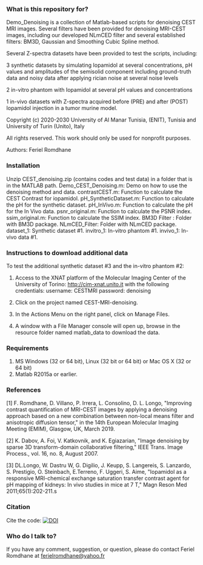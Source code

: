 ### What is this repository for? ###

  Demo_Denoising is a collection of Matlab-based scripts for denoising CEST MRI images. 
  Several filters have been provided for denoising MRI-CEST images, including our developed NLmCED filter and several established filters: BM3D, Gaussian and Smoothing Cubic Spline method.
  
  Several Z-spectra datasets have been provided to test the scripts, including:
  
  3 synthetic datasets by simulating Iopamidol at several concentrations, pH values and amplitudes of the semisolid component including ground-truth data and noisy data after    applying rician noise at several noise levels 
  
  2 in-vitro phantom with Iopamidol at several pH values and concentrations
  
  1 in-vivo datasets with Z-spectra acquired before (PRE) and after (POST) Iopamidol injection in a tumor murine model. 

Copyright (c) 2020-2030   University of Al Manar Tunisia, (ENIT), Tunisia and University of Turin (Unito), Italy

All rights reserved.
This work should only be used for nonprofit purposes.

Authors: Feriel Romdhane

### Installation ###
Unzip CEST_denoising.zip (contains codes and test data) in a folder that is in the MATLAB path.
Demo_CEST_Denoising.m: Demo on how to use the denoising method and data.
contrastCEST.m:        Function to calculate the CEST Contrast for iopamidol.
pH_SyntheticDataset.m: Function to calculate the pH for the synthetic dataset.
pH_InVivo.m:           Function to calculate the pH for the In Vivo data.
psnr_original.m:       Function to calculate the PSNR index.
ssim_original.m:       Function to calculate the SSIM index.
BM3D Filter :          Folder with BM3D package.
NLmCED_Filter:         Folder with NLmCED package.
dataset_1:             Synthetic dataset #1.
invitro_1:             In-vitro phantom #1.
invivo_1:              In-vivo data #1.


### Instructions to download additional data  ###
To test the additional synthetic dataset #3 and the in-vitro phantom #2:

1) Access to the XNAT platform of the Molecular Imaging Center of the University of Torino: http://cim-xnat.unito.it with the following credentials:
username: CESTMRI
password: denoising

2) Click on the project named CEST-MRI-denoising.

3) In the Actions Menu on the right panel, click on Manage Files.

4) A window with a File Manager console will open up, browse in the resource folder named matlab_data to download the data. 



###  Requirements ###

1) MS Windows (32 or 64 bit), Linux (32 bit or 64 bit)
   or Mac OS X (32 or 64 bit)
2) Matlab R2015a or earlier.

###  References ###

[1] F. Romdhane, D. Villano, P. Irrera, L. Consolino, D. L. Longo,
"Improving contrast quantification of MRI-CEST images by applying a denoising approach 
based on a new combination between non-local means filter and anisotropic diffusion tensor,"
in the 14th European Molecular Imaging Meeting (EMIM), Glasgow, UK, March 2019.

[2] K. Dabov, A. Foi, V. Katkovnik, and K. Egiazarian, "Image 
denoising by sparse 3D transform-domain collaborative filtering," 
IEEE Trans. Image Process., vol. 16, no. 8, August 2007.

[3] DL.Longo, W. Dastru W, G. Digilio, J. Keupp, S. Langereis, 
S. Lanzardo, S. Prestigio, O. Steinbach, E.Terreno, F. Uggeri, S. Aime, 
"Iopamidol as a responsive MRI-chemical exchange saturation transfer 
contrast agent for pH mapping of kidneys: In vivo studies in mice
at 7 T," Magn Reson Med 2011;65(1):202-211.s

### Citation ###
Cite the code: 
[![DOI](https://zenodo.org/badge/310314628.svg)](https://zenodo.org/badge/latestdoi/310314628)


### Who do I talk to? ###
If you have any comment, suggestion, or question, please do contact Feriel Romdhane at  ferielromdhane@yahoo.fr
